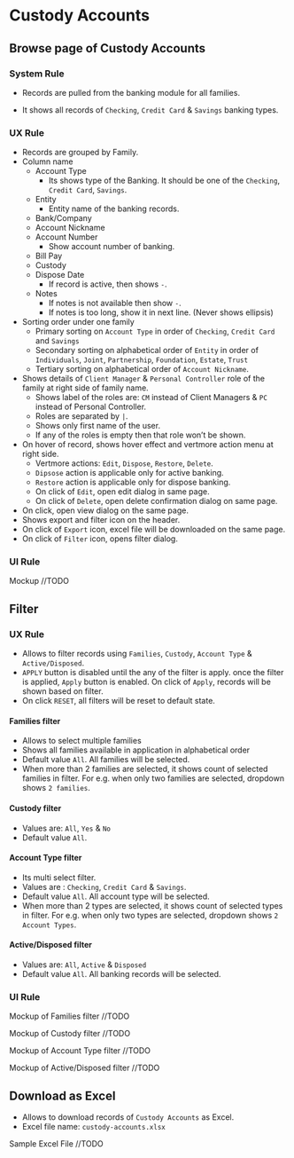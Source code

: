 

# Custody Accounts

## Browse page of Custody Accounts

### System Rule

- Records are pulled from the banking module for all families.

- It shows all records of `Checking`, `Credit Card` & `Savings` banking types.

### UX Rule

- Records are grouped by Family.
- Column name
  - Account Type
    - Its shows type of the Banking. It should be one of the `Checking`, `Credit Card`, `Savings`.
  - Entity
    - Entity name of the banking records.
  - Bank/Company
  - Account Nickname
  - Account Number
    - Show account number of banking.
  - Bill Pay
  - Custody
  - Dispose Date
    - If record is active, then shows `-`.
  - Notes
    - If notes is not available then show `-`.
    - If notes is too long, show it in next line. (Never shows ellipsis)
- Sorting order under one family
  - Primary sorting on `Account Type` in order of `Checking`, `Credit Card` and `Savings`
  - Secondary sorting on alphabetical order of `Entity` in order of `Individuals`, `Joint`, `Partnership`, `Foundation`, `Estate`, `Trust`
  - Tertiary sorting on alphabetical order of `Account Nickname`.
- Shows details of `Client Manager` & `Personal Controller` role of the family at right side of family name.
  - Shows label of the roles are: `CM` instead of Client Managers & `PC` instead of Personal Controller.
  - Roles are separated by `|`.
  - Shows only first name of the user.
  - If any of the roles is empty then that role won’t be shown.
- On hover of record, shows hover effect and vertmore action menu at right side.
  - Vertmore actions: `Edit`, `Dispose`, `Restore`, `Delete`.
  - `Dipsose` action is applicable only for active banking.
  - `Restore` action is applicable only for dispose banking.
  - On click of `Edit`, open edit dialog in same page.
  - On click of `Delete`, open delete confirmation dialog on same page.
- On click, open view dialog on the same page.
- Shows export and filter icon on the header.
- On click of `Export` icon, excel file will be downloaded on the same page.
- On click of `Filter` icon, opens filter dialog.

### UI Rule

Mockup //TODO



## Filter

### UX Rule

- Allows to filter records using `Families`, `Custody`,  `Account Type` & `Active/Disposed`.
- `APPLY` button is disabled until the any of the filter is apply. once the filter is applied, `Apply` button is enabled. On click of `Apply`, records will be shown based on filter.
- On click `RESET`, all filters will be reset to default state.

#### Families filter

- Allows to select multiple families
- Shows all families available in application in alphabetical order 
- Default value `All`. All families will be selected.
- When more than 2 families are selected, it shows count of selected families in filter. For e.g. when only two families are selected, dropdown shows `2 families`.

#### Custody filter

- Values are: `All`, `Yes` & `No`
- Default value `All`. 

#### Account Type filter

- Its multi select filter.
- Values are : `Checking`, `Credit Card` & `Savings`.
- Default value `All`. All account type will be selected.
- When more than 2 types are selected, it shows count of selected types in filter. For e.g. when only two types are selected, dropdown shows `2 Account Types`.

#### Active/Disposed filter

- Values are: `All`, `Active` & `Disposed`
- Default value `All`. All banking records will be selected.

### UI Rule

Mockup of Families filter //TODO

Mockup of Custody filter //TODO

Mockup of Account Type filter //TODO

Mockup of Active/Disposed filter //TODO



## Download as Excel

- Allows to download records of `Custody Accounts` as Excel.
- Excel file name: `custody-accounts.xlsx`

Sample Excel File //TODO

